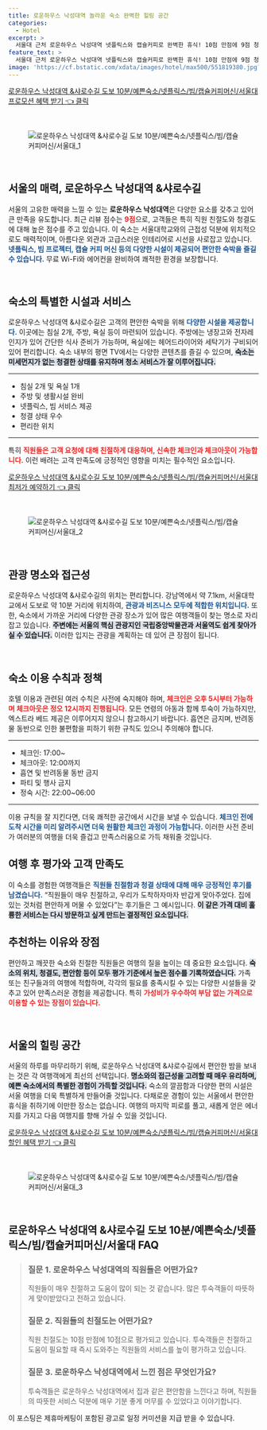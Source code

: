 ```yaml
---
title: 로운하우스 낙성대역 놀라운 숙소 완벽한 힐링 공간
categories:
  - Hotel
excerpt: >
  서울대 근처 로운하우스 낙성대역 넷플릭스와 캡슐커피로 완벽한 휴식! 10점 만점에 9점 청결도와 친절도가 돋보이는 이곳에서 특별한 가족 여행을 시작하세요!
feature_text: >
  서울대 근처 로운하우스 낙성대역 넷플릭스와 캡슐커피로 완벽한 휴식! 10점 만점에 9점 청결도와 친절도가 돋보이는 이곳에서 특별한 가족 여행을 시작하세요!
image: 'https://cf.bstatic.com/xdata/images/hotel/max500/551819380.jpg?k=9ed18edf7e691536578af4dc3842b29a20626f14f876bd8b5b7e91a9e10a1686&o=&hp=1'
---
```


<p><a class="modoo-button" href="https://tinyurl.com/2399k28h" rel="nofollow noopener">로운하우스 낙성대역 &amp;샤로수길 도보 10분/예쁜숙소/넷플릭스/빔/캡슐커피머신/서울대 프로모션 혜택 받기 👈 클릭</a></p><br/>
<figure class="image"><img alt="로운하우스 낙성대역 &amp;샤로수길 도보 10분/예쁜숙소/넷플릭스/빔/캡슐커피머신/서울대_1" src="https://cf.bstatic.com/xdata/images/hotel/max1024x768/551819170.jpg?k=f39d7627453d6ff67ccb97c9afdab72edf60feced598fd9c6977f605f190ae09&amp;o=&amp;hp=1"/></figure><br/>
<h2 data-ke-size="size26" id="서울의 매력, 로운하우스 낙성대역 &amp;샤로수길">서울의 매력, 로운하우스 낙성대역 &amp;샤로수길</h2>
<p data-ke-size="size16">서울의 고유한 매력을 느낄 수 있는 <b>로운하우스 낙성대역</b>은 다양한 요소를 갖추고 있어 큰 만족을 유도합니다. 최근 리뷰 점수는 <b><span style="color: #ee2323;">9점</span></b>으로, 고객들은 특히 직원 친절도와 청결도에 대해 높은 점수를 주고 있습니다. 이 숙소는 서울대학교와의 근접성 덕분에 위치적으로도 매력적이며, 아름다운 외관과 고급스러운 인테리어로 시선을 사로잡고 있습니다. <b><span style="color: #1a5490;">넷플릭스, 빔 프로젝터, 캡슐 커피 머신 등의 다양한 시설이 제공되어 편안한 숙박을 즐길 수 있습니다.</span></b> 무료 Wi-Fi와 에어컨을 완비하여 쾌적한 환경을 보장합니다.</p>
<p data-ke-size="size16"> </p>
<h2 data-ke-size="size23" id="숙소의 특별한 시설과 서비스">숙소의 특별한 시설과 서비스</h2>
<p data-ke-size="size16">로운하우스 낙성대역 &amp;샤로수길은 고객의 편안한 숙박을 위해 <b><span style="color: #1a5490;">다양한 시설을 제공합니다.</span></b> 이곳에는 침실 2개, 주방, 욕실 등이 마련되어 있습니다. 주방에는 냉장고와 전자레인지가 있어 간단한 식사 준비가 가능하며, 욕실에는 헤어드라이어와 세탁기가 구비되어 있어 편리합니다. 숙소 내부의 평면 TV에서는 다양한 콘텐츠를 즐길 수 있으며, <b><span style="background-color: #21538527;">숙소는 미세먼지가 없는 청결한 상태를 유지하며 청소 서비스가 잘 이루어집니다.</span></b></p>
<hr contenteditable="false" data-ke-style="style5" data-ke-type="horizontalRule"/>
<ul data-ke-list-type="disc" style="list-style-type: disc;">
<li>침실 2개 및 욕실 1개</li>
<li>주방 및 생활시설 완비</li>
<li>넷플릭스, 빔 서비스 제공</li>
<li>청결 상태 우수</li>
<li>편리한 위치</li>
</ul>
<hr contenteditable="false" data-ke-style="style5" data-ke-type="horizontalRule"/>
<p data-ke-size="size16">특히 <b><span style="color: #ee2323;">직원들은 고객 요청에 대해 친절하게 대응하며, 신속한 체크인과 체크아웃이 가능합니다.</span></b> 이런 배려는 고객 만족도에 긍정적인 영향을 미치는 필수적인 요소입니다.</p>
<p><a class="modoo-button" href="https://tinyurl.com/2399k28h" rel="nofollow noopener">로운하우스 낙성대역 &amp;샤로수길 도보 10분/예쁜숙소/넷플릭스/빔/캡슐커피머신/서울대 최저가 예약하기 👈 클릭</a></p><br/>
<figure class="image"><img alt="로운하우스 낙성대역 &amp;샤로수길 도보 10분/예쁜숙소/넷플릭스/빔/캡슐커피머신/서울대_2" src="https://cf.bstatic.com/xdata/images/hotel/max500/551819380.jpg?k=9ed18edf7e691536578af4dc3842b29a20626f14f876bd8b5b7e91a9e10a1686&amp;o=&amp;hp=1"/></figure><br/>
<h2 data-ke-size="size23" id="관광 명소와 접근성">관광 명소와 접근성</h2>
<p data-ke-size="size16">로운하우스 낙성대역 &amp;샤로수길의 위치는 편리합니다. 강남역에서 약 7.1km, 서울대학교에서 도보로 약 10분 거리에 위치하여, <b><span style="color: #1a5490;">관광과 비즈니스 모두에 적합한 위치입니다.</span></b> 또한, 숙소에서 가까운 거리에 다양한 관광 장소가 있어 많은 여행객들이 찾는 명소로 자리 잡고 있습니다. <b><span style="background-color: #21538527;">주변에는 서울의 핵심 관광지인 국립중앙박물관과 서울역도 쉽게 찾아가실 수 있습니다.</span></b> 이러한 입지는 관광을 계획하는 데 있어 큰 장점이 됩니다.</p>
<p data-ke-size="size16"> </p>
<h2 data-ke-size="size23" id="숙소 이용 수칙과 정책">숙소 이용 수칙과 정책</h2>
<p data-ke-size="size16">호텔 이용과 관련된 여러 수칙은 사전에 숙지해야 하며, <b><span style="color: #ee2323;">체크인은 오후 5시부터 가능하며 체크아웃은 정오 12시까지 진행됩니다.</span></b> 모든 연령의 아동과 함께 투숙이 가능하지만, 엑스트라 베드 제공은 이루어지지 않으니 참고하시기 바랍니다. 흡연은 금지며, 반려동물 동반으로 인한 불편함을 피하기 위한 규칙도 있으니 주의해야 합니다.</p>
<hr contenteditable="false" data-ke-style="style5" data-ke-type="horizontalRule"/>
<ul data-ke-list-type="disc" style="list-style-type: disc;">
<li>체크인: 17:00~</li>
<li>체크아웃: 12:00까지</li>
<li>흡연 및 반려동물 동반 금지</li>
<li>파티 및 행사 금지</li>
<li>정숙 시간: 22:00~06:00</li>
</ul>
<hr contenteditable="false" data-ke-style="style5" data-ke-type="horizontalRule"/>
<p data-ke-size="size16">이용 규칙을 잘 지킨다면, 더욱 쾌적한 공간에서 시간을 보낼 수 있습니다. <b><span style="color: #1a5490;">체크인 전에 도착 시간을 미리 알려주시면 더욱 원활한 체크인 과정이 가능합니다.</span></b> 이러한 사전 준비가 여러분의 여행을 더욱 즐겁고 만족스러움으로 가득 채워줄 것입니다.</p>
<h2 data-ke-size="size23" id="여행 후 평가와 고객 만족도">여행 후 평가와 고객 만족도</h2>
<p data-ke-size="size16">이 숙소를 경험한 여행객들은 <b><span style="color: #1a5490;">직원들 친절함과 청결 상태에 대해 매우 긍정적인 후기를 남겼습니다.</span></b> “직원들이 매우 친절하고, 우리가 도착하자마자 반갑게 맞아주었다. 집에 있는 것처럼 편안하게 머물 수 있었다”는 후기들은 그 예시입니다. <b><span style="background-color: #21538527;">이 같은 가격 대비 훌륭한 서비스는 다시 방문하고 싶게 만드는 결정적인 요소입니다.</span></b></p>
<h2 data-ke-size="size26" id="추천하는 이유와 장점">추천하는 이유와 장점</h2>
<p data-ke-size="size16">편안하고 깨끗한 숙소와 친절한 직원들은 여행의 질을 높이는 데 중요한 요소입니다. <b><span style="background-color: #21538527;">숙소의 위치, 청결도, 편안함 등이 모두 평가 기준에서 높은 점수를 기록하였습니다.</span></b> 가족 또는 친구들과의 여행에 적합하며, 각각의 필요를 충족시킬 수 있는 다양한 시설들을 갖추고 있어 만족스러운 경험을 제공합니다. 특히 <b><span style="color: #ee2323;">가성비가 우수하여 부담 없는 가격으로 이용할 수 있는 장점이 있습니다.</span></b></p>
<p data-ke-size="size16"> </p>
<h2 data-ke-size="size23" id="서울의 힐링 공간">서울의 힐링 공간</h2>
<p data-ke-size="size16">서울의 하루를 마무리하기 위해, 로운하우스 낙성대역 &amp;샤로수길에서 편안한 밤을 보내는 것은 각 여행객에게 최선의 선택입니다. <b><span style="background-color: #21538527;">명소와의 접근성을 고려할 때 매우 유리하며, 예쁜 숙소에서의 특별한 경험이 가득할 것입니다.</span></b> 숙소의 깔끔함과 다양한 편의 시설은 서울 여행을 더욱 특별하게 만들어줄 것입니다. 다채로운 경험이 있는 서울에서 편안한 휴식을 취하기에 이만한 장소는 없습니다. 여행의 마지막 피로를 풀고, 새롭게 얻은 에너지를 가지고 다음 여행지를 향해 가실 수 있을 것입니다.</p>
<p><a class="modoo-button" href="https://tinyurl.com/2399k28h" rel="nofollow noopener">로운하우스 낙성대역 &샤로수길 도보 10분/예쁜숙소/넷플릭스/빔/캡슐커피머신/서울대 할인 혜택 받기 👈 클릭</a></p><br>

<figure class="image"><img src="https://cf.bstatic.com/xdata/images/hotel/max500/551819386.jpg?k=884993d569f55f80e48f87aea23c9f7711cc8a125ef7e3cda0492a5010491af6&o=&hp=1" alt="로운하우스 낙성대역 &샤로수길 도보 10분/예쁜숙소/넷플릭스/빔/캡슐커피머신/서울대_3"></figure><br>
<h2 id="로운하우스 낙성대역 &샤로수길 도보 10분/예쁜숙소/넷플릭스/빔/캡슐커피머신/서울대_FAQ">로운하우스 낙성대역 &샤로수길 도보 10분/예쁜숙소/넷플릭스/빔/캡슐커피머신/서울대 FAQ</h2>
<div itemscope="" itemtype="https://schema.org/FAQPage"> 
<blockquote> 
<div itemscope="" itemprop="mainEntity" itemtype="https://schema.org/Question"> 
<h3 id="질문_1" itemprop="name">질문 1. 로운하우스 낙성대역의 직원들은 어떤가요?</h3> 
<div itemscope="" itemprop="acceptedAnswer" itemtype="https://schema.org/Answer"> 
<span itemprop="text"> 
<p>직원들이 매우 친절하고 도움이 많이 되는 것 같습니다. 많은 투숙객들이 따뜻하게 맞이받았다고 전하고 있습니다.</p> 
</span> 
</div> 
</div> 
<div itemscope="" itemprop="mainEntity" itemtype="https://schema.org/Question"> 
<h3 id="질문_2" itemprop="name">질문 2. 직원들의 친절도는 어떤가요?</h3> 
<div itemscope="" itemprop="acceptedAnswer" itemtype="https://schema.org/Answer"> 
<span itemprop="text"> 
<p>직원 친절도는 10점 만점에 10점으로 평가되고 있습니다. 투숙객들은 친절하고 도움이 필요할 때 즉시 도와주는 직원들의 서비스를 높이 평가하고 있습니다.</p> 
</span> 
</div> 
</div> 
<div itemscope="" itemprop="mainEntity" itemtype="https://schema.org/Question"> 
<h3 id="질문_3" itemprop="name">질문 3. 로운하우스 낙성대역에서 느낀 점은 무엇인가요?</h3> 
<div itemscope="" itemprop="acceptedAnswer" itemtype="https://schema.org/Answer"> 
<span itemprop="text"> 
<p>투숙객들은 로운하우스 낙성대역에서 집과 같은 편안함을 느낀다고 하며, 직원들의 따뜻한 서비스 덕분에 매우 기분 좋게 머무를 수 있었다고 이야기합니다.</p> 
</span> 
</div> 
</div> 
</blockquote> 
</div><p>이 포스팅은 제휴마케팅이 포함된 광고로 일정 커미션을 지급 받을 수 있습니다.</p>

